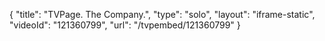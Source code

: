 {
    "title": "TVPage. The Company.",
    "type": "solo",
    "layout": "iframe-static",
    "videoId": "121360799",
    "url": "\/tvpembed\/121360799"
}